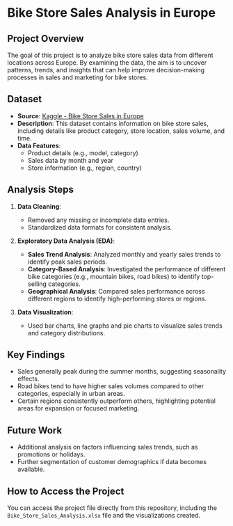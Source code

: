 # Bike Store Sales Analysis in Europe

## Project Overview
The goal of this project is to analyze bike store sales data from different locations across Europe. By examining the data, the aim is to uncover patterns, trends, and insights that can help improve decision-making processes in sales and marketing for bike stores.

## Dataset
- **Source**: [Kaggle - Bike Store Sales in Europe](https://www.kaggle.com/code/sadiqshah/bike-store-sales-in-europe/data)
- **Description**: This dataset contains information on bike store sales, including details like product category, store location, sales volume, and time.
- **Data Features**:
  - Product details (e.g., model, category)
  - Sales data by month and year
  - Store information (e.g., region, country)

## Analysis Steps
1. **Data Cleaning**: 
   - Removed any missing or incomplete data entries.
   - Standardized data formats for consistent analysis.

2. **Exploratory Data Analysis (EDA)**:
   - **Sales Trend Analysis**: Analyzed monthly and yearly sales trends to identify peak sales periods.
   - **Category-Based Analysis**: Investigated the performance of different bike categories (e.g., mountain bikes, road bikes) to identify top-selling categories.
   - **Geographical Analysis**: Compared sales performance across different regions to identify high-performing stores or regions.

3. **Data Visualization**:
   - Used bar charts, line graphs and pie charts to visualize sales trends and category distributions.

## Key Findings
- Sales generally peak during the summer months, suggesting seasonality effects.
- Road bikes tend to have higher sales volumes compared to other categories, especially in urban areas.
- Certain regions consistently outperform others, highlighting potential areas for expansion or focused marketing.

## Future Work
- Additional analysis on factors influencing sales trends, such as promotions or holidays.
- Further segmentation of customer demographics if data becomes available.

## How to Access the Project
You can access the project file directly from this repository, including the `Bike_Store_Sales_Analysis.xlsx` file and the visualizations created.

